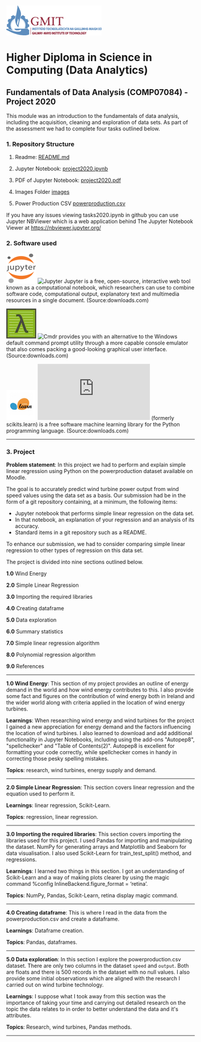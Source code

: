 ![GMIT Logo](https://github.com/Munster2020/HDIP_CSDA_COMP08050_PROJECT/blob/main/GMIT_Logo.jpg)
# Higher Diploma in Science in Computing (Data Analytics)
## Fundamentals of Data Analysis (COMP07084) - Project 2020
This module was an introduction to the fundamentals of data analysis, including the acquisition, cleaning and exploration of data sets. As part of the assessment we had to complete four tasks outlined below.

### 1. Repository Structure
1. Readme:
[README.md](https://github.com/Munster2020/HDIP_CSDA_COMP07084_PROJECT/blob/main/README.md)

2. Jupyter Notebook:
[project2020.ipynb](https://github.com/Munster2020/HDIP_CSDA_COMP07084_PROJECT/blob/main/project2020.ipynb)

3. PDF of Jupyter Notebook:
[project2020.pdf](https://github.com/Munster2020/HDIP_CSDA_COMP07084_PROJECT/blob/main/project2020.pdf)

4. Images Folder
[images](https://github.com/Munster2020/HDIP_CSDA_COMP07084_PROJECT/tree/main/images)

4. Power Production CSV
[powerproduction.csv](https://github.com/Munster2020/HDIP_CSDA_COMP07084_PROJECT/blob/main/powerproduction.csv)

If you have any issues viewing tasks2020.ipynb in github you can use Jupyter NBViewer which is a web application behind The Jupyter Notebook Viewer at https://nbviewer.jupyter.org/

### 2. Software used

![logo](https://github.com/Munster2020/HDIP_CSDA_COMP07084_PROJECT/blob/main/images/JupyterN.png "Jupyter")
![Jupyter](https://jupyter.org/) Jupyter is a free, open-source, interactive web tool known as a computational notebook, which researchers can use to combine software code, computational output, explanatory text and multimedia resources in a single document. (Source:downloads.com)

![logo](https://github.com/Munster2020/HDIP_CSDA_COMP07084_PROJECT/blob/main/images/cmdr.png "Cmder")
![Cmdr](https://cmder.net/) provides you with an alternative to the Windows default command prompt utility through a more capable console emulator that also comes packing a good-looking graphical user interface. (Source:downloads.com)

![logo](https://github.com/Munster2020/HDIP_CSDA_COMP07084_PROJECT/blob/main/images/scikit.png "Scikit")
![Scikit](https://scikit-learn.org/stable/index.html) (formerly scikits.learn) is a free software machine learning library for the Python programming language. (Source:downloads.com)

---
### 3. Project

__Problem statement__: In this project we had to perform and explain simple linear regression using Python on the powerproduction dataset available on Moodle.

The goal is to accurately predict wind turbine power output from wind speed values using the data set as a basis. Our submission had be in the form of a git repository containing, at a minimum, the following items:

- Jupyter notebook that performs simple linear regression on the data set.
- In that notebook, an explanation of your regression and an analysis of its accuracy.
- Standard items in a git repository such as a README.

To enhance our submission, we had to consider comparing simple linear regression to other types of regression on this data set.

The project is divided into nine sections outlined below.

__1.0__ Wind Energy

__2.0__ Simple Linear Regression

__3.0__ Importing the required libraries

__4.0__ Creating dataframe

__5.0__ Data exploration

__6.0__ Summary statistics

__7.0__ Simple linear regression algorithm

__8.0__ Polynomial regression algorithm

__9.0__ References

---

__1.0 Wind Energy__: This section of my project provides an outline of energy demand in the world and how wind energy contributes to this. I also provide some fact and figures on the contribution of wind energy both in Ireland and the wider world along with criteria applied in the location of wind energy turbines. 

__Learnings__: When researching wind energy and wind turbines for the project I gained a new appreciation for energy demand and the factors influencing the location of wind turbines. I also learned to download and add additional functionality in Jupyter Notebooks, including using the add-ons "Autopep8", "spellchecker" and "Table of Contents(2)". Autopep8 is excellent for formatting your code correctly, while spellchecker comes in handy in correcting those pesky spelling mistakes.

__Topics__: research, wind turbines, energy supply and demand.

---

__2.0 Simple Linear Regression__: This section covers linear regression and the equation used to perform it.

__Learnings__: linear regression, Scikit-Learn.

__Topics__: regression, linear regression.

---

__3.0 Importing the required libraries__: This section covers importing the libraries used for this project. I used Pandas for importing and manipulating the dataset. NumPy for generating arrays and Matplotlib and Seaborn for data visualisation. I also used Scikit-Learn for train_test_split() method, and regressions.

__Learnings__: I learned two things in this section. I got an understanding of Scikit-Learn and a way of making plots clearer by using the magic command %config InlineBackend.figure_format = ‘retina’.

__Topics__: NumPy, Pandas, Scikit-Learn, retina display magic command.

---

__4.0 Creating dataframe__: This is where I read in the data from the powerproduction.csv and create a dataframe. 

__Learnings__: Dataframe creation.

__Topics__: Pandas, dataframes.

---

__5.0 Data exploration__: In this section I explore the powerproduction.csv dataset. There are only two columns in the dataset ```speed``` and ```output```. Both are floats and there is 500 records in the dataset with no null values. I also provide some initial observations which are aligned with the research I carried out on wind turbine technology.

__Learnings__: I suppose what I took away from this section was the importance of taking your time and carrying out detailed research on the topic the data relates to in order to better understand the data and it's attributes.

__Topics__: Research, wind turbines, Pandas methods.

---
